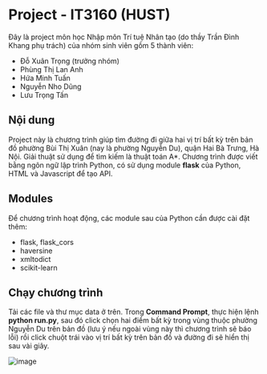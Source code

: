 # Project - IT3160 (HUST)
Đây là project môn học Nhập môn Trí tuệ Nhân tạo (do thầy Trần Đình Khang phụ trách) của nhóm sinh viên gồm 5 thành viên:
- Đỗ Xuân Trọng (trưởng nhóm)
- Phùng Thị Lan Anh
- Hứa Minh Tuấn
- Nguyễn Nho Dũng
- Lưu Trọng Tấn
## Nội dung
Project này là chương trình giúp tìm đường đi giữa hai vị trí bất kỳ trên bản đồ phường Bùi Thị Xuân (nay là phường Nguyễn Du), quận Hai Bà Trưng, Hà Nội. Giải thuật sử dụng để tìm kiếm là thuật toán A*. Chương trình được viết bằng ngôn ngữ lập trình Python, có sử dụng module **flask** của Python, HTML và Javascript để tạo API.
## Modules
Để chương trình hoạt động, các module sau của Python cần được cài đặt thêm:
* flask, flask_cors
* haversine
* xmltodict
* scikit-learn
## Chạy chương trình

Tải các file và thư mục data ở trên. Trong **Command Prompt**, thực hiện lệnh **python run.py**, sau đó click chọn hai điểm bất kỳ trong vùng thuộc phường Nguyễn Du trên bản đồ (lưu ý nếu ngoài vùng này thì chương trình sẽ báo lỗi) rồi click chuột trái vào vị trí bất kỳ trên bản đồ và đường đi sẽ hiển thị sau vài giây.

![image](https://github.com/user-attachments/assets/db2e8d43-f197-4444-a547-8ab1f24ab8f3)
